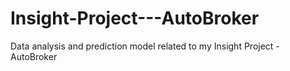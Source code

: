 # Insight-Project---AutoBroker
Data analysis and prediction model related to my Insight Project - AutoBroker
